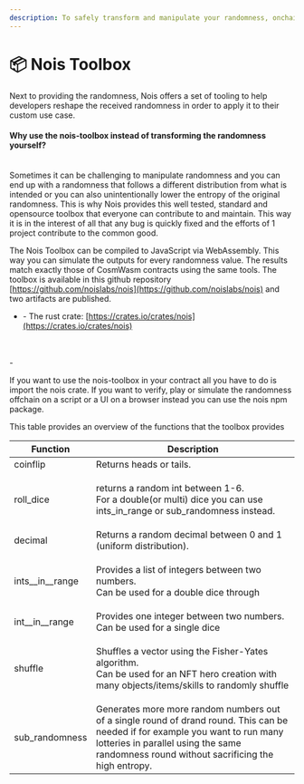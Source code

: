 ```yaml
---
description: To safely transform and manipulate your randomness, onchain and offchain
---
```


# 📦 Nois Toolbox

Next to providing the randomness, Nois offers a set of tooling to help developers reshape the received randomness in order to apply it to their custom use case.

#### Why use the nois-toolbox instead of transforming the randomness yourself?&#x20;

\
Sometimes it can be challenging to manipulate randomness and you can end up with a randomness that follows a different distribution from what is intended or you can also unintentionally lower the entropy of the original randomness. This is why Nois provides this well tested, standard and opensource toolbox that everyone can contribute to and maintain. This way it is in the interest of all that any bug is quickly fixed and the efforts of 1 project contribute to the common good.



The Nois Toolbox can be compiled to JavaScript via WebAssembly. This way you can simulate the outputs for every randomness value. The results match exactly those of CosmWasm contracts using the same tools. The toolbox is available in this github repository [https://github.com/noislabs/nois](https://github.com/noislabs/nois) and two artifacts are published.&#x20;

* \- The rust crate: [https://crates.io/crates/nois](https://crates.io/crates/nois)

\
\
\-&#x20;

If you want to use the nois-toolbox in your contract all you have to do is import the nois crate. If you want to verify, play or simulate the randomness offchain on a script or a UI on a browser instead you can use the nois npm package.



This table provides an overview of the functions that the toolbox provides

| Function            | Description                                                                                                                                                                                                                 |
| ------------------- | --------------------------------------------------------------------------------------------------------------------------------------------------------------------------------------------------------------------------- |
| coinflip            | Returns heads or tails.                                                                                                                                                                                                     |
| roll\_dice          | <p>returns a random int between 1-6.<br>For a double(or multi) dice you can use ints_in_range or sub_randomness instead.</p>                                                                                                |
| decimal             | Returns a random decimal between 0 and 1 (uniform distribution).                                                                                                                                                            |
| ints\_\_in\_\_range | <p>Provides a list of integers between two numbers.<br>Can be used for a double dice through</p>                                                                                                                            |
| int\_\_in\_\_range  | Provides one integer between two numbers. Can be used for a single dice                                                                                                                                                     |
| shuffle             | <p>Shuffles a vector using the Fisher-Yates algorithm.<br>Can be used for an NFT hero creation with many objects/items/skills to randomly shuffle</p>                                                                       |
| sub\_randomness     | Generates more more random numbers out of a single round of drand round. This can be needed if for example you want to run many lotteries in parallel using the same randomness round without sacrificing the high entropy. |

